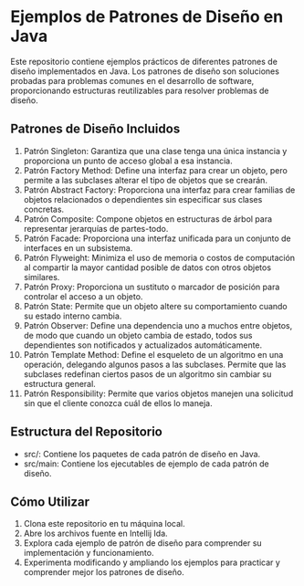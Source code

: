 # Ejemplos de Patrones de Diseño en Java

Este repositorio contiene ejemplos prácticos de diferentes patrones de diseño implementados en Java. Los patrones de
diseño son soluciones probadas para problemas comunes en el desarrollo de software, proporcionando estructuras
reutilizables para resolver problemas de diseño.

## Patrones de Diseño Incluidos

1. Patrón Singleton: Garantiza que una clase tenga una única instancia y proporciona un punto de acceso global a esa
   instancia.
2. Patrón Factory Method: Define una interfaz para crear un objeto, pero permite a las subclases alterar el tipo de
   objetos que se crearán.
3. Patrón Abstract Factory: Proporciona una interfaz para crear familias de objetos relacionados o dependientes sin
   especificar sus clases concretas.
4. Patrón Composite: Compone objetos en estructuras de árbol para representar jerarquías de partes-todo.
5. Patrón Facade: Proporciona una interfaz unificada para un conjunto de interfaces en un subsistema.
6. Patrón Flyweight: Minimiza el uso de memoria o costos de computación al compartir la mayor cantidad posible de datos
   con otros objetos similares.
7. Patrón Proxy: Proporciona un sustituto o marcador de posición para controlar el acceso a un objeto.
8. Patrón State: Permite que un objeto altere su comportamiento cuando su estado interno cambia.
9. Patrón Observer: Define una dependencia uno a muchos entre objetos, de modo que cuando un objeto cambia de estado,
   todos sus dependientes son notificados y actualizados automáticamente.
10. Patrón Template Method: Define el esqueleto de un algoritmo en una operación, delegando algunos pasos a las
    subclases. Permite que las subclases redefinan ciertos pasos de un algoritmo sin cambiar su estructura general.
11. Patrón Responsibility: Permite que varios objetos manejen una solicitud sin que el cliente conozca cuál de ellos lo
    maneja.

## Estructura del Repositorio

- src/: Contiene los paquetes de cada patrón de diseño en Java.
- src/main: Contiene los ejecutables de ejemplo de cada patrón de diseño.

## Cómo Utilizar

1. Clona este repositorio en tu máquina local.
2. Abre los archivos fuente en Intellij Ida.
3. Explora cada ejemplo de patrón de diseño para comprender su implementación y funcionamiento.
4. Experimenta modificando y ampliando los ejemplos para practicar y comprender mejor los patrones de diseño.
